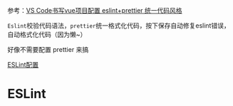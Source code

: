参考：[VS Code书写vue项目配置 eslint+prettier 统一代码风格](https://segmentfault.com/a/1190000016964384)

`Eslint`校验代码语法，`prettier`统一格式化代码，按下保存自动修复eslint错误，自动格式化代码（因为懒~）

好像不需要配置 prettier 来搞

[ESLint配置](https://panjiachen.gitee.io/vue-element-admin-site/zh/guide/advanced/eslint.html)



# ESLint

